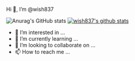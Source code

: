 Hi 👋, I’m @wish837

![Anurag's GitHub stats](https://github-readme-stats.vercel.app/api?username=wish837&show_icons=true&theme=radical)
[![wish837's github stats](https://github-readme-stats.vercel.app/api/top-langs/?username=wish837ID&show_icons=true&hide_border=true&title_color=004386&icon_color=004386&layout=compact)](https://github.com/wish837)

- 👀 I’m interested in ...
- 🌱 I’m currently learning ...
- 💞️ I’m looking to collaborate on ...
- 📫 How to reach me ...
